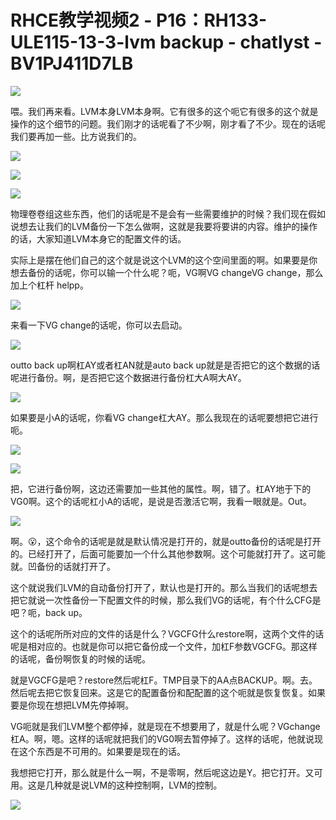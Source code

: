 # RHCE教学视频2 - P16：RH133-ULE115-13-3-lvm backup - chatlyst - BV1PJ411D7LB

![](img/52c9f5c9d029bf22ed613b6b79bf13a1_0.png)

喂。我们再来看。LVM本身LVM本身啊。它有很多的这个呃它有很多的这个就是操作的这个细节的问题。我们刚才的话呢看了不少啊，刚才看了不少。现在的话呢我们要再加一些。比方说我们的。



![](img/52c9f5c9d029bf22ed613b6b79bf13a1_2.png)

![](img/52c9f5c9d029bf22ed613b6b79bf13a1_3.png)

![](img/52c9f5c9d029bf22ed613b6b79bf13a1_4.png)

物理卷卷组这些东西，他们的话呢是不是会有一些需要维护的时候？我们现在假如说想去让我们的LVM备份一下怎么做啊，这就是我要将要讲的内容。维护的操作的话，大家知道LVM本身它的配置文件的话。

实际上是摆在他们自己的这个就是说这个LVM的这个空间里面的啊。如果要是你想去备份的话呢，你可以输一个什么呢？呃，VG啊VG changeVG change，那么加上个杠杆 helpp。



![](img/52c9f5c9d029bf22ed613b6b79bf13a1_6.png)

来看一下VG change的话呢，你可以去启动。

![](img/52c9f5c9d029bf22ed613b6b79bf13a1_8.png)

outto back up啊杠AY或者杠AN就是auto back up就是是否把它的这个数据的话呢进行备份。啊，是否把它这个数据进行备份杠大A啊大AY。



![](img/52c9f5c9d029bf22ed613b6b79bf13a1_10.png)

如果要是小A的话呢，你看VG change杠大AY。那么我现在的话呢要想把它进行呃。

![](img/52c9f5c9d029bf22ed613b6b79bf13a1_12.png)

![](img/52c9f5c9d029bf22ed613b6b79bf13a1_13.png)

把，它进行备份啊，这边还需要加一些其他的属性。啊，错了。杠AY地于下的VG0啊。这个的话呢杠小A的话呢，是说是否激活它啊，我看一眼就是。Out。



![](img/52c9f5c9d029bf22ed613b6b79bf13a1_15.png)

啊。😮，这个命令的话呢是就是默认情况是打开的，就是outto备份的话呢是打开的。已经打开了，后面可能要加一个什么其他参数啊。这个可能就打开了。这可能就。凹备份的话就打开了。

这个就说我们LVM的自动备份打开了，默认也是打开的。那么当我们的话呢想去把它就说一次性备份一下配置文件的时候，那么我们VG的话呢，有个什么CFG是吧？呃，back up。

这个的话呢所所对应的文件的话是什么？VGCFG什么restore啊，这两个文件的话呢是相对应的。也就是你可以把它备份成一个文件，加杠F参数VGCFG。那这样的话呢，备份啊恢复的时候的话呢。

就是VGCFG是吧？restore然后呢杠F。TMP目录下的AA点BACKUP。啊。去。然后呢去把它恢复回来。这是它的配置备份和配配置的这个呃就是恢复恢复。如果要是你现在想把LVM先停掉啊。

VG呃就是我们LVM整个都停掉，就是现在不想要用了，就是什么呢？VGchange杠A。啊，嗯。这样的话呢就把我们的VG0啊去暂停掉了。这样的话呢，他就说现在这个东西是不可用的。如果要是现在的话。

我想把它打开，那么就是什么一啊，不是零啊，然后呢这边是Y。把它打开。又可用。这是几种就是说LVM的这种控制啊，LVM的控制。



![](img/52c9f5c9d029bf22ed613b6b79bf13a1_17.png)